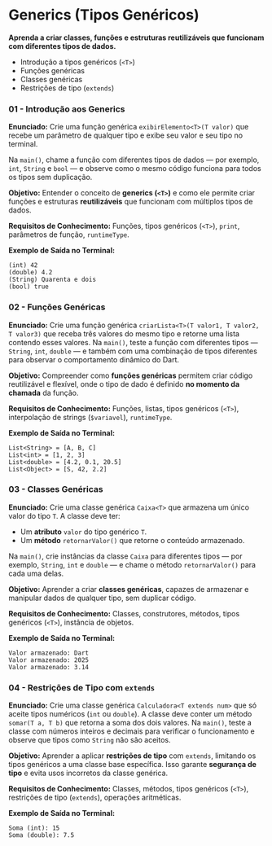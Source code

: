 # **Generics (Tipos Genéricos)**

**Aprenda a criar classes, funções e estruturas reutilizáveis que funcionam com diferentes tipos de dados.**

* Introdução a tipos genéricos (`<T>`)
* Funções genéricas
* Classes genéricas
* Restrições de tipo (`extends`)


### **01 - Introdução aos Generics**

**Enunciado:**
Crie uma função genérica `exibirElemento<T>(T valor)` que recebe um parâmetro de qualquer tipo e exibe seu valor e seu tipo no terminal.

Na `main()`, chame a função com diferentes tipos de dados — por exemplo, `int`, `String` e `bool` — e observe como o mesmo código funciona para todos os tipos sem duplicação.

**Objetivo:**
Entender o conceito de **generics (`<T>`)** e como ele permite criar funções e estruturas **reutilizáveis** que funcionam com múltiplos tipos de dados.

**Requisitos de Conhecimento:**
Funções, tipos genéricos (`<T>`), `print`, parâmetros de função, `runtimeType`.

**Exemplo de Saída no Terminal:**

```
(int) 42
(double) 4.2
(String) Quarenta e dois
(bool) true
```

### **02 - Funções Genéricas**

**Enunciado:**
Crie uma função genérica `criarLista<T>(T valor1, T valor2, T valor3)` que receba três valores do mesmo tipo e retorne uma lista contendo esses valores.
Na `main()`, teste a função com diferentes tipos — `String`, `int`, `double` — e também com uma combinação de tipos diferentes para observar o comportamento dinâmico do Dart.

**Objetivo:**
Compreender como **funções genéricas** permitem criar código reutilizável e flexível, onde o tipo de dado é definido **no momento da chamada** da função.

**Requisitos de Conhecimento:**
Funções, listas, tipos genéricos (`<T>`), interpolação de strings (`$variavel`), `runtimeType`.

**Exemplo de Saída no Terminal:**

```
List<String> = [A, B, C]
List<int> = [1, 2, 3]
List<double> = [4.2, 0.1, 20.5]
List<Object> = [S, 42, 2.2]
```

### **03 - Classes Genéricas**

**Enunciado:**
Crie uma classe genérica `Caixa<T>` que armazena um único valor do tipo `T`.
A classe deve ter:

* Um **atributo** `valor` do tipo genérico `T`.
* Um **método** `retornarValor()` que retorne o conteúdo armazenado.

Na `main()`, crie instâncias da classe `Caixa` para diferentes tipos — por exemplo, `String`, `int` e `double` — e chame o método `retornarValor()` para cada uma delas.

**Objetivo:**
Aprender a criar **classes genéricas**, capazes de armazenar e manipular dados de qualquer tipo, sem duplicar código.

**Requisitos de Conhecimento:**
Classes, construtores, métodos, tipos genéricos (`<T>`), instância de objetos.

**Exemplo de Saída no Terminal:**

```
Valor armazenado: Dart
Valor armazenado: 2025
Valor armazenado: 3.14
```

### **04 - Restrições de Tipo com `extends`**

**Enunciado:**
Crie uma classe genérica `Calculadora<T extends num>` que só aceite tipos numéricos (`int` ou `double`).
A classe deve conter um método `somar(T a, T b)` que retorna a soma dos dois valores.
Na `main()`, teste a classe com números inteiros e decimais para verificar o funcionamento e observe que tipos como `String` não são aceitos.

**Objetivo:**
Aprender a aplicar **restrições de tipo** com `extends`, limitando os tipos genéricos a uma classe base específica.
Isso garante **segurança de tipo** e evita usos incorretos da classe genérica.

**Requisitos de Conhecimento:**
Classes, métodos, tipos genéricos (`<T>`), restrições de tipo (`extends`), operações aritméticas.

**Exemplo de Saída no Terminal:**

```
Soma (int): 15
Soma (double): 7.5
```

